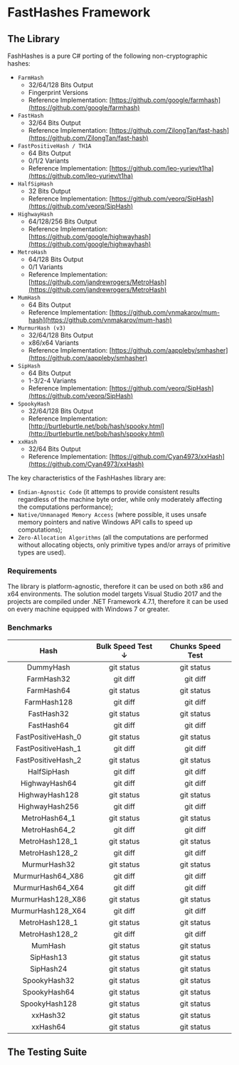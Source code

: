 # FastHashes Framework

## The Library

FashHashes is a pure C# porting of the following non-cryptographic hashes:

 - `FarmHash`
   - 32/64/128 Bits Output
   - Fingerprint Versions
   - Reference Implementation: [https://github.com/google/farmhash](https://github.com/google/farmhash)
 - `FastHash`
   - 32/64 Bits Output
   - Reference Implementation: [https://github.com/ZilongTan/fast-hash](https://github.com/ZilongTan/fast-hash)
 - `FastPositiveHash / TH1A`
   - 64 Bits Output
   - 0/1/2 Variants
   - Reference Implementation: [https://github.com/leo-yuriev/t1ha](https://github.com/leo-yuriev/t1ha)
 - `HalfSipHash`
   - 32 Bits Output
   - Reference Implementation: [https://github.com/veorq/SipHash](https://github.com/veorq/SipHash)
 - `HighwayHash`
   - 64/128/256 Bits Output
   - Reference Implementation: [https://github.com/google/highwayhash](https://github.com/google/highwayhash)
 - `MetroHash`
   - 64/128 Bits Output
   - 0/1 Variants
   - Reference Implementation: [https://github.com/jandrewrogers/MetroHash](https://github.com/jandrewrogers/MetroHash)
 - `MumHash`
   - 64 Bits Output
   - Reference Implementation: [https://github.com/vnmakarov/mum-hash](https://github.com/vnmakarov/mum-hash)
 - `MurmurHash (v3)`
   - 32/64/128 Bits Output
   - x86/x64 Variants
   - Reference Implementation: [https://github.com/aappleby/smhasher](https://github.com/aappleby/smhasher)
 - `SipHash`
   - 64 Bits Output
   - 1-3/2-4 Variants
   - Reference Implementation: [https://github.com/veorq/SipHash](https://github.com/veorq/SipHash)
 - `SpookyHash`
   - 32/64/128 Bits Output
   - Reference Implementation: [http://burtleburtle.net/bob/hash/spooky.html](http://burtleburtle.net/bob/hash/spooky.html)
 - `xxHash`
   - 32/64 Bits Output
   - Reference Implementation: [https://github.com/Cyan4973/xxHash](https://github.com/Cyan4973/xxHash)

The key characteristics of the FashHashes library are:
 - `Endian-Agnostic Code` (it attemps to provide consistent results regardless of the machine byte order, while only moderately affecting the computations performance);
 - `Native/Unmanaged Memory Access` (where possible, it uses unsafe memory pointers and native Windows API calls to speed up computations);
 - `Zero-Allocation Algorithms` (all the computations are performed without allocating objects, only primitive types and/or arrays of primitive types are used).
 
### Requirements
 
The library is platform-agnostic, therefore it can be used on both x86 and x64 environments. The solution model targets Visual Studio 2017 and the projects are compiled under .NET Framework 4.7.1, therefore it can be used on every machine equipped with Windows 7 or greater.

### Benchmarks
 
 
 
| Hash               | Bulk Speed Test ↓ | Chunks Speed Test |
| :---:              | :---:      | :---: |
| DummyHash          | git status     | git status    |
| FarmHash32         | git diff       | git diff      |
| FarmHash64         | git status     | git status    |
| FarmHash128        | git diff       | git diff      |
| FastHash32         | git status     | git status    |
| FastHash64         | git diff       | git diff      |
| FastPositiveHash_0 | git status     | git status    |
| FastPositiveHash_1 | git diff       | git diff      |
| FastPositiveHash_2 | git status     | git status    |
| HalfSipHash        | git diff       | git diff      |
| HighwayHash64      | git diff       | git diff      |
| HighwayHash128     | git status     | git status    |
| HighwayHash256     | git diff       | git diff      |
| MetroHash64_1      | git status     | git status    |
| MetroHash64_2      | git diff       | git diff      |
| MetroHash128_1     | git status     | git status    |
| MetroHash128_2     | git diff       | git diff      |
| MurmurHash32       | git status     | git status    |
| MurmurHash64_X86   | git diff       | git diff      | 
| MurmurHash64_X64   | git diff       | git diff      |
| MurmurHash128_X86  | git status     | git status    |
| MurmurHash128_X64  | git diff       | git diff      |
| MetroHash128_1     | git status     | git status    |
| MetroHash128_2     | git diff       | git diff      |
| MumHash            | git status     | git status    |
| SipHash13          | git status     | git status    |
| SipHash24          | git status     | git status    |
| SpookyHash32       | git status     | git status    |
| SpookyHash64       | git status     | git status    |
| SpookyHash128      | git status     | git status    |
| xxHash32           | git status     | git status    |
| xxHash64           | git status     | git status    |

## The Testing Suite
